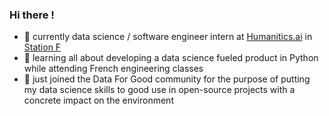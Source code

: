 ### Hi there !

- 🤖 currently data science / software engineer intern at [Humanitics.ai](humanitics.ai) in [Station F](https://stationf.co/)
- 👀 learning all about developing a data science fueled product in Python while attending French engineering classes
- 🌱 just joined the Data For Good community for the purpose of putting my data science skills to good use in open-source projects with a concrete impact on the environment
